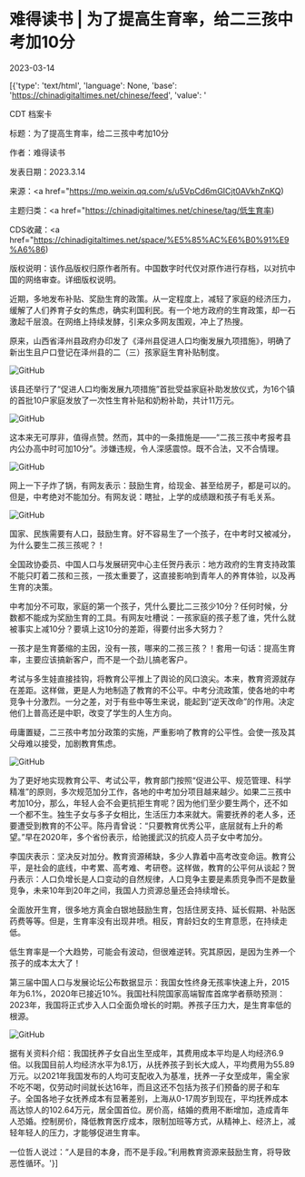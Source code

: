 # 难得读书 | 为了提高生育率，给二三孩中考加10分

2023-03-14

[{'type': 'text/html', 'language': None, 'base': 'https://chinadigitaltimes.net/chinese/feed', 'value': '

CDT 档案卡

标题：为了提高生育率，给二三孩中考加10分

作者：难得读书

发表日期：2023.3.14

来源：<a href="https://mp.weixin.qq.com/s/u5VpCd6mGICjt0AVkhZnKQ)

主题归类：<a href="https://chinadigitaltimes.net/chinese/tag/低生育率)

CDS收藏：<a href="https://chinadigitaltimes.net/space/%E5%85%AC%E6%B0%91%E9%A6%86)

版权说明：该作品版权归原作者所有。中国数字时代仅对原作进行存档，以对抗中国的网络审查。详细版权说明。





近期，多地发布补贴、奖励生育的政策。从一定程度上，减轻了家庭的经济压力，缓解了人们养育子女的焦虑，确实利国利民。有一个地方政府的生育政策，却一石激起千层浪。在网络上持续发酵，引来众多网友围观，冲上了热搜。

原来，山西省泽州县政府办印发了《泽州县促进人口均衡发展九项措施》，明确了新出生且户口登记在泽州县的二（三）孩家庭生育补贴制度。

![GitHub](https://chinadigitaltimes.net/chinese/files/2023/03/post-693832-6410a5494f893.)

该县还举行了“促进人口均衡发展九项措施”首批受益家庭补助发放仪式，为16个镇的首批10户家庭发放了一次性生育补贴和奶粉补助，共计11万元。

![GitHub](https://chinadigitaltimes.net/chinese/files/2023/03/post-693832-6410a54b8e296.png)

这本来无可厚非，值得点赞。然而，其中的一条措施是——“二孩三孩中考报考县内公办高中时可加10分”。涉嫌违规，令人深感震惊。既不合法，又不合情理。

![GitHub](https://chinadigitaltimes.net/chinese/files/2023/03/post-693832-6410a54e6c006.png)

网上一下子炸了锅，有网友表示：鼓励生育，给现金、甚至给房子，都是可以的。但是，中考绝对不能加分。有网友说：瞎扯，上学的成绩跟和孩子有毛关系。

![GitHub](https://chinadigitaltimes.net/chinese/files/2023/03/post-693832-6410a5505c664.png)

国家、民族需要有人口，鼓励生育。好不容易生了一个孩子，在中考时又被减分，为什么要生二孩三孩呢？！

全国政协委员、中国人口与发展研究中心主任贺丹表示：地方政府的生育支持政策不能只盯着二孩和三孩，一孩太重要了，这直接影响到青年人的养育体验，以及再生育的决策。

中考加分不可取，家庭的第一个孩子，凭什么要比二三孩少10分？任何时候，分数都不能成为奖励生育的工具。有网友吐槽说：一孩家庭的孩子惹了谁，凭什么就被事实上减10分？要填上这10分的差距，得要付出多大努力？

一孩才是生育萎缩的主因，没有一孩，哪来的二孩三孩？！套用一句话：提高生育率，主要应该搞新客户，而不是一个劲儿搞老客户。

考试与多生娃直接挂钩，将教育公平推上了舆论的风口浪尖。本来，教育资源就存在差距。这样做，更是人为地制造了教育的不公平。中考分流政策，使各地的中考竞争十分激烈。一分之差，对于有些中等生来说，能起到“逆天改命”的作用。决定他们上普高还是中职，改变了学生的人生方向。

毋庸置疑，二三孩中考加分政策的实施，严重影响了教育的公平性。会使一孩及其父母难以接受，加剧教育焦虑。

![GitHub](https://chinadigitaltimes.net/chinese/files/2023/03/post-693832-6410a5524e4e9.)

为了更好地实现教育公平、考试公平，教育部门按照“促进公平、规范管理、科学精准”的原则，多次规范加分工作，各地的中考加分项目越来越少。如果二三孩中考加10分，那么，年轻人会不会更抗拒生育呢？因为他们至少要生两个，还不如一个都不生。独生子女与多子女相比，生活压力本来就大。需要抚养的老人多，还要遭受到教育的不公平。陈丹青曾说：“只要教育优秀公平，底层就有上升的希望。”早在2020年，多个省份表示，给驰援武汉的抗疫人员子女中考加分。

李国庆表示：坚决反对加分。教育资源稀缺，多少人靠着中高考改变命运。教育公平，是社会的底线，中考累、高考难、考研卷。这样做，教育的公平何从谈起？贺丹表示：人口负增长是人口变动的自然规律，人口竞争主要是素质竞争而不是数量竞争，未来10年到20年之间，我国人力资源总量还会持续增长。

全面放开生育，很多地方真金白银地鼓励生育，包括住房支持、延长假期、补贴医药费等等。但是，生育率没有出现井喷。相反，育龄妇女的生育意愿，在持续走低。

低生育率是一个大趋势，可能会有波动，但很难逆转。究其原因，是因为生养一个孩子的成本太大了！

第三届中国人口与发展论坛公布数据显示：我国女性终身无孩率快速上升，2015年为6.1%，2020年已接近10%。我国社科院国家高端智库首席学者蔡昉预测：2023年，我国将正式步入人口全面负增长的时期。养孩子压力大，是生育率低的根源。

![GitHub](https://chinadigitaltimes.net/chinese/files/2023/03/post-693832-6410a5539c5bf.)

据有关资料介绍：我国抚养子女自出生至成年，其费用成本平均是人均经济6.9倍。以我国目前人均经济水平为8.1万，从抚养孩子到长大成人，平均费用为55.89万元。以2021年我国发布的人均可支配收入为基准，抚养一子女至成年，需全家不吃不喝，仅劳动时间就长达16年，而且这还不包括为孩子们预备的房子和车子。全国各地子女抚养成本有显著差别，上海从0-17周岁到现在，平均抚养成本高达惊人的102.64万元，居全国首位。房价高，结婚的费用不断增加，造成青年人恐婚。控制房价，降低教育医疗成本，限制加班等方式，从精神上、经济上，减轻年轻人的压力，才能够促进生育率。

一位哲人说过：“人是目的本身，而不是手段。”利用教育资源来鼓励生育，将导致恶性循环。'}]
